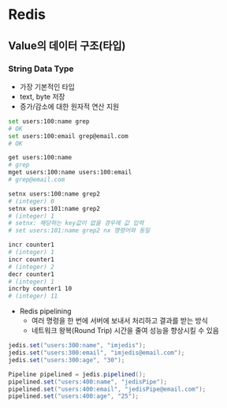 # Redis

## Value의 데이터 구조(타입)
### String Data Type
* 가장 기본적인 타입
* text, byte 저장
* 증가/감소에 대한 원자적 연산 지원

```bash
set users:100:name grep
# OK
set users:100:email grep@email.com
# OK

get users:100:name
# grep
mget users:100:name users:100:email
# grep@email.com

setnx users:100:name grep2
# (integer) 0
setnx users:101:name grep2
# (integer) 1
# setnx: 해당하는 key값이 없을 경우에 값 입력
# set users:101:name grep2 nx 명령어와 동일

incr counter1
# (integer) 1
incr counter1
# (integer) 2
decr counter1
# (integer) 1
incrby counter1 10
# (integer) 11
```

* Redis pipelining
  * 여러 명령을 한 번에 서버에 보내서 처리하고 결과를 받는 방식
  * 네트워크 왕복(Round Trip) 시간을 줄여 성능을 향상시킬 수 있음

```java
jedis.set("users:300:name", "imjedis");
jedis.set("users:300:email", "imjedis@email.com");
jedis.set("users:300:age", "30");

Pipeline pipelined = jedis.pipelined();
pipelined.set("users:400:name", "jedisPipe");
pipelined.set("users:400:email", "jedisPipe@email.com");
pipelined.set("users:400:age", "25");
```